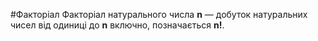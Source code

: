 #Факторіал
Факторіал натурального числа **n** — добуток натуральних чисел від одиниці до **n** включно, позначається  **n!**.